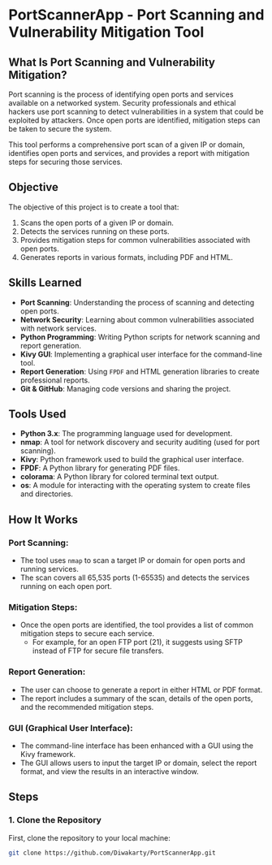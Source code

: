 # PortScannerApp - Port Scanning and Vulnerability Mitigation Tool

## What Is Port Scanning and Vulnerability Mitigation?

Port scanning is the process of identifying open ports and services available on a networked system. Security professionals and ethical hackers use port scanning to detect vulnerabilities in a system that could be exploited by attackers. Once open ports are identified, mitigation steps can be taken to secure the system.

This tool performs a comprehensive port scan of a given IP or domain, identifies open ports and services, and provides a report with mitigation steps for securing those services.

## Objective

The objective of this project is to create a tool that:
1. Scans the open ports of a given IP or domain.
2. Detects the services running on these ports.
3. Provides mitigation steps for common vulnerabilities associated with open ports.
4. Generates reports in various formats, including PDF and HTML.

## Skills Learned

- **Port Scanning**: Understanding the process of scanning and detecting open ports.
- **Network Security**: Learning about common vulnerabilities associated with network services.
- **Python Programming**: Writing Python scripts for network scanning and report generation.
- **Kivy GUI**: Implementing a graphical user interface for the command-line tool.
- **Report Generation**: Using `FPDF` and HTML generation libraries to create professional reports.
- **Git & GitHub**: Managing code versions and sharing the project.

## Tools Used

- **Python 3.x**: The programming language used for development.
- **nmap**: A tool for network discovery and security auditing (used for port scanning).
- **Kivy**: Python framework used to build the graphical user interface.
- **FPDF**: A Python library for generating PDF files.
- **colorama**: A Python library for colored terminal text output.
- **os**: A module for interacting with the operating system to create files and directories.

## How It Works

### Port Scanning:
- The tool uses `nmap` to scan a target IP or domain for open ports and running services.
- The scan covers all 65,535 ports (1-65535) and detects the services running on each open port.

### Mitigation Steps:
- Once the open ports are identified, the tool provides a list of common mitigation steps to secure each service.
  - For example, for an open FTP port (21), it suggests using SFTP instead of FTP for secure file transfers.

### Report Generation:
- The user can choose to generate a report in either HTML or PDF format.
- The report includes a summary of the scan, details of the open ports, and the recommended mitigation steps.

### GUI (Graphical User Interface):
- The command-line interface has been enhanced with a GUI using the Kivy framework.
- The GUI allows users to input the target IP or domain, select the report format, and view the results in an interactive window.

## Steps

### 1. Clone the Repository

First, clone the repository to your local machine:

```bash
git clone https://github.com/Diwakarty/PortScannerApp.git
